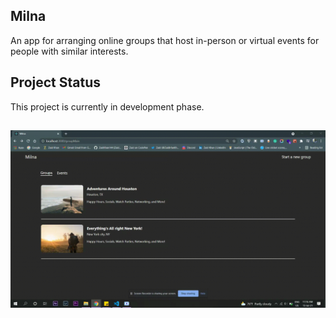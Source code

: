 ## Milna

An app for arranging online groups that host in-person or virtual events for people with similar interests.

## Project Status
This project is currently in development phase. 

## 
![](MilnaRead.gif)
